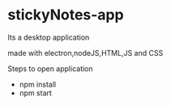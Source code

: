 # stickyNotes-app
Its a desktop application 

made with electron,nodeJS,HTML,JS and CSS

Steps to open application

* npm install
* npm start

